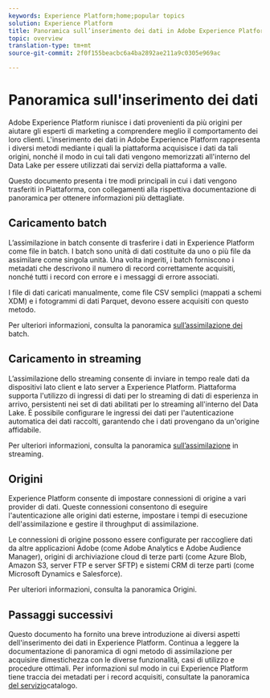 ```yaml
---
keywords: Experience Platform;home;popular topics
solution: Experience Platform
title: Panoramica sull’inserimento dei dati in Adobe Experience Platform
topic: overview
translation-type: tm+mt
source-git-commit: 2f0f155beacbc6a4ba2892ae211a9c0305e969ac

---
```



# Panoramica sull&#39;inserimento dei dati

Adobe Experience Platform riunisce i dati provenienti da più origini per aiutare gli esperti di marketing a comprendere meglio il comportamento dei loro clienti. L&#39;inserimento dei dati in Adobe Experience Platform rappresenta i diversi metodi mediante i quali la piattaforma acquisisce i dati da tali origini, nonché il modo in cui tali dati vengono memorizzati all&#39;interno del Data Lake per essere utilizzati dai servizi della piattaforma a valle.

Questo documento presenta i tre modi principali in cui i dati vengono trasferiti in Piattaforma, con collegamenti alla rispettiva documentazione di panoramica per ottenere informazioni più dettagliate.

## Caricamento batch

L’assimilazione in batch consente di trasferire i dati in Experience Platform come file in batch. I batch sono unità di dati costituite da uno o più file da assimilare come singola unità. Una volta ingeriti, i batch forniscono i metadati che descrivono il numero di record correttamente acquisiti, nonché tutti i record con errore e i messaggi di errore associati.

I file di dati caricati manualmente, come file CSV semplici (mappati a schemi XDM) e i fotogrammi di dati Parquet, devono essere acquisiti con questo metodo.

Per ulteriori informazioni, consulta la panoramica [sull’assimilazione dei](./batch-ingestion/overview.md) batch.

## Caricamento in streaming

L’assimilazione dello streaming consente di inviare in tempo reale dati da dispositivi lato client e lato server a Experience Platform. Piattaforma supporta l&#39;utilizzo di ingressi di dati per lo streaming di dati di esperienza in arrivo, persistenti nei set di dati abilitati per lo streaming all&#39;interno del Data Lake. È possibile configurare le ingressi dei dati per l&#39;autenticazione automatica dei dati raccolti, garantendo che i dati provengano da un&#39;origine affidabile.

Per ulteriori informazioni, consulta la panoramica [sull’assimilazione](./streaming-ingestion/overview.md) in streaming.

## Origini

Experience Platform consente di impostare connessioni di origine a vari provider di dati. Queste connessioni consentono di eseguire l&#39;autenticazione alle origini dati esterne, impostare i tempi di esecuzione dell&#39;assimilazione e gestire il throughput di assimilazione.

Le connessioni di origine possono essere configurate per raccogliere dati da altre applicazioni Adobe (come Adobe Analytics e Adobe Audience Manager), origini di archiviazione cloud di terze parti (come Azure Blob, Amazon S3, server FTP e server SFTP) e sistemi CRM di terze parti (come Microsoft Dynamics e Salesforce).

Per ulteriori informazioni, consulta la panoramica [](../sources/home.md) Origini.

## Passaggi successivi

Questo documento ha fornito una breve introduzione ai diversi aspetti dell&#39;inserimento dei dati in Experience Platform. Continua a leggere la documentazione di panoramica di ogni metodo di assimilazione per acquisire dimestichezza con le diverse funzionalità, casi di utilizzo e procedure ottimali. Per informazioni sul modo in cui Experience Platform tiene traccia dei metadati per i record acquisiti, consultate la panoramica [del servizio](../catalog/home.md)catalogo.